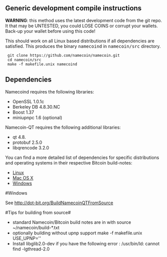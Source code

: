## Generic development compile instructions
**WARNING**: this method uses the latest development code from the git repo. It that may be UNTESTED, you could LOSE COINS or corrupt your wallets. Back-up your wallet before using this code!

This should work on all Linux based distributions if all dependencies are satisfied. This produces the binary <tt>namecoind</tt> in <tt>namecoin/src</tt> directory.
```
 git clone https://github.com/namecoin/namecoin.git
 cd namecoin/src
 make -f makefile.unix namecoind
```
## Dependencies
Namecoind requires the following libraries:
* OpenSSL 1.0.1c
* Berkeley DB 4.8.30.NC
* Boost 1.37
* miniupnpc 1.6 (optional)

Namecoin-QT requires the following additional libraries:

* qt 4.8.
* protobuf 2.5.0
* libqrencode 3.2.0

You can find a more detailed list of dependencies for specific distributions and operating systems in their respective Bitcoin build-notes:
* [Linux](https://github.com/bitcoin/bitcoin/blob/master/doc/build-unix.md)
* [Mac OS X](https://github.com/bitcoin/bitcoin/blob/master/doc/build-osx.md)
* [Windows](https://github.com/bitcoin/bitcoin/blob/master/doc/build-msw.md)

#Windows

See http://dot-bit.org/BuildNamecoinQTFromSource

#Tips for building from source#

* standard Namecoin/Bitcoin build notes are in with source ~/namecoin/build-*.txt
* optionally building without upnp support
 make -f makefile.unix USE_UPNP=''
* Install libglib2.0-dev if you have the following error :
 /usr/bin/ld: cannot find -lgthread-2.0